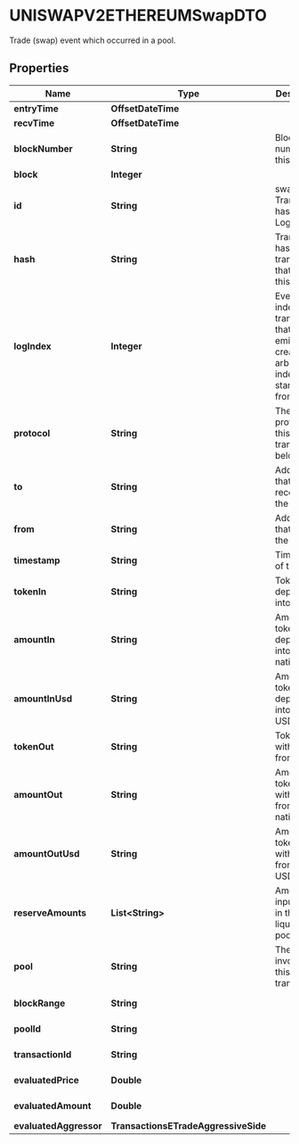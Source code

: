 

# UNISWAPV2ETHEREUMSwapDTO

Trade (swap) event which occurred in a pool.

## Properties

| Name | Type | Description | Notes |
|------------ | ------------- | ------------- | -------------|
|**entryTime** | **OffsetDateTime** |  |  [optional] |
|**recvTime** | **OffsetDateTime** |  |  [optional] |
|**blockNumber** | **String** | Block number of this event |  [optional] |
|**block** | **Integer** |  |  [optional] |
|**id** | **String** | swap-{ Transaction hash }-{ Log index } |  [optional] |
|**hash** | **String** | Transaction hash of the transaction that emitted this event |  [optional] |
|**logIndex** | **Integer** | Event log index. For transactions that don&#39;t emit event, create arbitrary index starting from 0 |  [optional] |
|**protocol** | **String** | The protocol this transaction belongs to |  [optional] |
|**to** | **String** | Address that received the tokens |  [optional] |
|**from** | **String** | Address that sent the tokens |  [optional] |
|**timestamp** | **String** | Timestamp of this event |  [optional] |
|**tokenIn** | **String** | Token deposited into pool |  [optional] |
|**amountIn** | **String** | Amount of token deposited into pool in native units |  [optional] |
|**amountInUsd** | **String** | Amount of token deposited into pool in USD |  [optional] |
|**tokenOut** | **String** | Token withdrawn from pool |  [optional] |
|**amountOut** | **String** | Amount of token withdrawn from pool in native units |  [optional] |
|**amountOutUsd** | **String** | Amount of token withdrawn from pool in USD |  [optional] |
|**reserveAmounts** | **List&lt;String&gt;** | Amount of input tokens in the liquidity pool |  [optional] |
|**pool** | **String** | The pool involving this transaction |  [optional] |
|**blockRange** | **String** |  |  [optional] [readonly] |
|**poolId** | **String** |  |  [optional] [readonly] |
|**transactionId** | **String** |  |  [optional] [readonly] |
|**evaluatedPrice** | **Double** |  |  [optional] [readonly] |
|**evaluatedAmount** | **Double** |  |  [optional] [readonly] |
|**evaluatedAggressor** | **TransactionsETradeAggressiveSide** |  |  [optional] |



